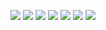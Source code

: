 ![](../Plan_Y/2.jpg)
![](../Plan_Y/4.jpg)
![](../Plan_Y/5.jpg)
![](../Plan_Y/6.jpg)
![](../Plan_Y/7.jpg)
![](../Plan_Y/8.jpg)
![](../Plan_Y/10.jpg)
